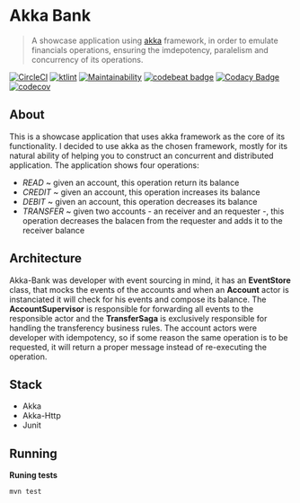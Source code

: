 # Akka Bank
> A showcase application using [akka](https://akka.io/ "akka") framework, in order to emulate financials operations, ensuring the imdepotency, paralelism and concurrency of its operations.  

[![CircleCI](https://circleci.com/gh/caueferreira/akka-bank.svg?style=svg)](https://circleci.com/gh/caueferreira/akka-bank) [![ktlint](https://img.shields.io/badge/code%20style-%E2%9D%A4-FF4081.svg)](https://ktlint.github.io/)
 [![Maintainability](https://api.codeclimate.com/v1/badges/6df8d9d2452bbe235682/maintainability)](https://codeclimate.com/github/caueferreira/akka-bank/maintainability) [![codebeat badge](https://codebeat.co/badges/c03cd996-266b-4601-a1ca-e7185407578a)](https://codebeat.co/projects/github-com-caueferreira-akka-bank-master) [![Codacy Badge](https://api.codacy.com/project/badge/Grade/2b7a211714e64697bc5f581082479182)](https://www.codacy.com/manual/caueferreira/akka-bank?utm_source=github.com&amp;utm_medium=referral&amp;utm_content=caueferreira/akka-bank&amp;utm_campaign=Badge_Grade) [![codecov](https://codecov.io/gh/caueferreira/akka-bank/branch/master/graph/badge.svg)](https://codecov.io/gh/caueferreira/akka-bank)

## About
This is a showcase application that uses akka framework as the core of its functionality. I decided to use akka as the chosen framework, mostly for its natural ability of helping you to construct an concurrent and distributed application.
The application shows four operations:
* *READ* ~ given an account, this operation return its balance
* *CREDIT* ~ given an account, this operation increases its balance
* *DEBIT* ~ given an account, this operation decreases its balance
* *TRANSFER* ~ given two accounts - an receiver and an requester -, this operation decreases the balacen from the requester and adds it to the receiver balance

## Architecture

Akka-Bank was developer with event sourcing in mind, it has an **EventStore** class, that mocks the events of the accounts and when an **Account** actor is instanciated it will check for his events and compose its balance. The **AccountSupervisor** is responsible for forwarding all events to the responsible actor and the **TransferSaga** is exclusively responsible for handling the transferency business rules. The account actors were developer with idempotency, so if some reason the same operation is to be requested, it will return a proper message instead of re-executing the operation.

## Stack
 * Akka
 * Akka-Http
 * Junit

## Running

**Runing tests**

`mvn test`
